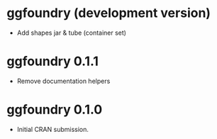 # ggfoundry (development version)

* Add shapes jar & tube (container set)

# ggfoundry 0.1.1

* Remove documentation helpers

# ggfoundry 0.1.0

* Initial CRAN submission.
